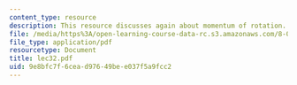 ```yaml
---
content_type: resource
description: This resource discusses again about momentum of rotation.
file: /media/https%3A/open-learning-course-data-rc.s3.amazonaws.com/8-01l-physics-i-classical-mechanics-fall-2005/9e8bfc7f6cead97649bee037f5a9fcc2_lec32.pdf
file_type: application/pdf
resourcetype: Document
title: lec32.pdf
uid: 9e8bfc7f-6cea-d976-49be-e037f5a9fcc2
---
```

